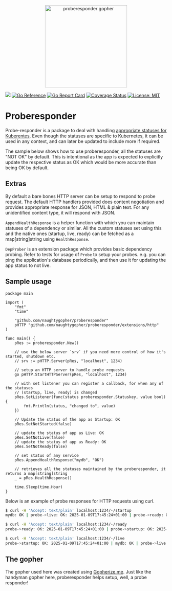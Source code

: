 <p align="center"><img src="https://github.com/user-attachments/assets/2bd99e22-d0fa-464f-8dca-3336ec7b6e0b" alt="proberesponder gopher" width="256px"/></p>

[![](https://github.com/naughtygopher/proberesponder/actions/workflows/go.yml/badge.svg?branch=main)](https://github.com/naughtygopher/proberesponder/actions)
[![Go Reference](https://pkg.go.dev/badge/github.com/naughtygopher/proberesponder.svg)](https://pkg.go.dev/github.com/naughtygopher/proberesponder)
[![Go Report Card](https://goreportcard.com/badge/github.com/naughtygopher/proberesponder?cache_invalidate=v0.6.1)](https://goreportcard.com/report/github.com/naughtygopher/proberesponder)
[![Coverage Status](https://coveralls.io/repos/github/naughtygopher/proberesponder/badge.svg?branch=main&cache_invalidate=v0.6.1)](https://coveralls.io/github/naughtygopher/proberesponder?branch=main)
[![License: MIT](https://img.shields.io/badge/License-MIT-yellow.svg)](https://github.com/creativecreature/sturdyc/blob/master/LICENSE)

# Proberesponder

Probe-responder is a package to deal with handling [appropriate statuses for Kuberentes](https://kubernetes.io/docs/tasks/configure-pod-container/configure-liveness-readiness-startup-probes/). Even though the statuses are specific to Kubernetes, it can be used in any context, and can later be updated to include more if required.

The sample below shows how to use proberesponder, all the statuses are "NOT OK" by default. This is intentional as the app is expected to explicitly update the respective status as OK which would be more accurate than being OK by default.

## Extras

By default a bare bones HTTP server can be setup to respond to probe request. The default HTTP handlers provided does content negotiation and provides appropriate response for JSON, HTML & plain text. For any unidentified content type, it will respond with JSON.

`AppendHealthResponse` is a helper function with which you can maintain statuses of a dependency or similar. All the custom statuses set using this and the native ones (startup, live, ready) can be fetched as a map[string]string using `HealthResponse`.

`DepProber` is an extension package which provides basic dependency probing. Refer to tests for usage of `Probe` to setup your probes.
e.g. you can ping the application's database periodically, and then use it for updating the app status to not live.

## Sample usage

```golang
package main

import (
	"fmt"
	"time"

	"github.com/naughtygopher/proberesponder"
	pHTTP "github.com/naughtygopher/proberesponder/extensions/http"
)

func main() {
	pRes := proberesponder.New()

    // use the below server `srv` if you need more control of how it's started, shutdown etc.
	// srv := pHTTP.Server(pRes, "localhost", 1234)

	// setup an HTTP server to handle probe requests
	go pHTTP.StartHTTPServer(pRes, "localhost", 1234)

	// with set listener you can register a callback, for when any of the statuses
	// (startup, live, ready) is changed
	pRes.SetListener(func(status proberesponder.Statuskey, value bool) {
		fmt.Println(status, "changed to", value)
	})

	// Update the status of the app as Startup: OK
	pRes.SetNotStarted(false)

	// update the status of app as Live: OK
	pRes.SetNotLive(false)
	// update the status of app as Ready: OK
	pRes.SetNotReady(false)

	// set status of any service
	pRes.AppendHealthResponse("mydb", "OK")

	// retrieves all the statuses maintained by the proberesponder, it returns a map[string]string
	_ = pRes.HealthResponse()

	time.Sleep(time.Hour)
}
```

Below is an example of probe responses for HTTP requests using curl.

```bash
$ curl -H 'Accept: text/plain' localhost:1234/-/startup
mydb: OK | probe->live: OK: 2025-01-09T17:45:24+01:00 | probe->ready: OK: 2025-01-09T17:45:24+01:00 | probe->startup: OK: 2025-01-09T17:45:24+01:00 |

$ curl -H 'Accept: text/plain' localhost:1234/-/ready
probe->ready: OK: 2025-01-09T17:45:24+01:00 | probe->startup: OK: 2025-01-09T17:45:24+01:00 | mydb: OK | probe->live: OK: 2025-01-09T17:45:24+01:00 |

$ curl -H 'Accept: text/plain' localhost:1234/-/live
probe->startup: OK: 2025-01-09T17:45:24+01:00 | mydb: OK | probe->live: OK: 2025-01-09T17:45:24+01:00 | probe->ready: OK: 2025-01-09T17:45:24+01:00 |
```

## The gopher

The gopher used here was created using [Gopherize.me](https://gopherize.me/). Just like the handyman gopher here, proberesponder helps setup, well, a probe responder!
